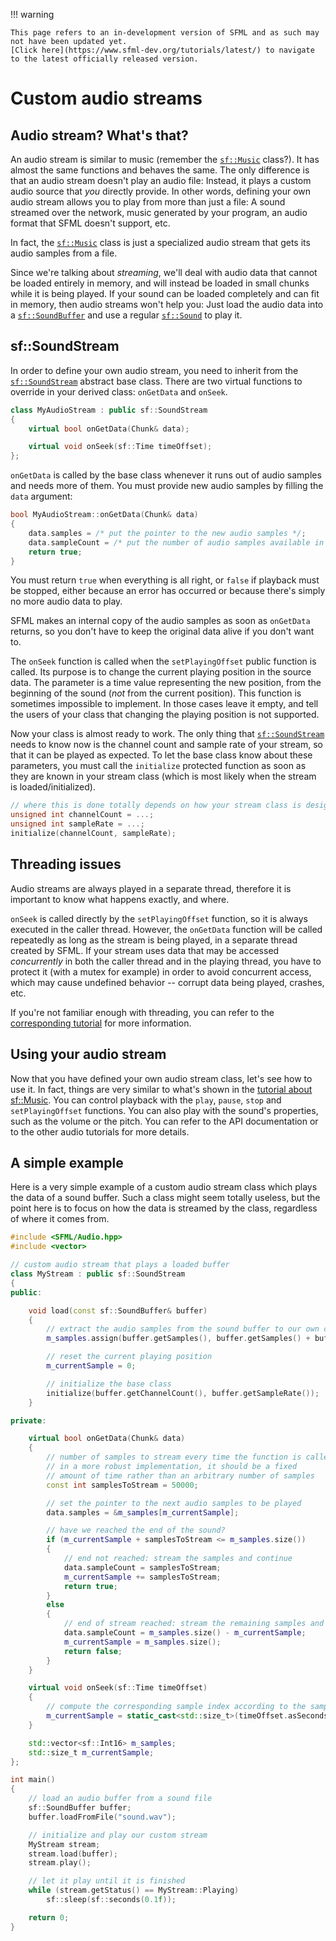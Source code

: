 !!! warning

    This page refers to an in-development version of SFML and as such may not have been updated yet.  
    [Click here](https://www.sfml-dev.org/tutorials/latest/) to navigate to the latest officially released version.

# Custom audio streams

## Audio stream? What's that?

An audio stream is similar to music (remember the [`sf::Music`](https://www.sfml-dev.org/documentation/3.0.0/classsf_1_1Music.php "sf::Music documentation") class?). It has almost the same functions and behaves the same. The only difference is that an audio stream doesn't play an audio file: Instead, it plays a custom audio source that _you_ directly provide. In other words, defining your own audio stream allows you to play from more than just a file: A sound streamed over the network, music generated by your program, an audio format that SFML doesn't support, etc.

In fact, the [`sf::Music`](https://www.sfml-dev.org/documentation/3.0.0/classsf_1_1Music.php "sf::Music documentation") class is just a specialized audio stream that gets its audio samples from a file.

Since we're talking about _streaming_, we'll deal with audio data that cannot be loaded entirely in memory, and will instead be loaded in small chunks while it is being played. If your sound can be loaded completely and can fit in memory, then audio streams won't help you: Just load the audio data into a [`sf::SoundBuffer`](https://www.sfml-dev.org/documentation/3.0.0/classsf_1_1SoundBuffer.php "sf::SoundBuffer documentation") and use a regular [`sf::Sound`](https://www.sfml-dev.org/documentation/3.0.0/classsf_1_1Sound.php "sf::Sound documentation") to play it.

## sf::SoundStream

In order to define your own audio stream, you need to inherit from the [`sf::SoundStream`](https://www.sfml-dev.org/documentation/3.0.0/classsf_1_1SoundStream.php "sf::SoundStream documentation") abstract base class. There are two virtual functions to override in your derived class: `onGetData` and `onSeek`.

```cpp
class MyAudioStream : public sf::SoundStream
{
    virtual bool onGetData(Chunk& data);

    virtual void onSeek(sf::Time timeOffset);
};
```

`onGetData` is called by the base class whenever it runs out of audio samples and needs more of them. You must provide new audio samples by filling the `data` argument:

```cpp
bool MyAudioStream::onGetData(Chunk& data)
{
    data.samples = /* put the pointer to the new audio samples */;
    data.sampleCount = /* put the number of audio samples available in the new chunk */;
    return true;
}
```

You must return `true` when everything is all right, or `false` if playback must be stopped, either because an error has occurred or because there's simply no more audio data to play.

SFML makes an internal copy of the audio samples as soon as `onGetData` returns, so you don't have to keep the original data alive if you don't want to.

The `onSeek` function is called when the `setPlayingOffset` public function is called. Its purpose is to change the current playing position in the source data. The parameter is a time value representing the new position, from the beginning of the sound (_not_ from the current position). This function is sometimes impossible to implement. In those cases leave it empty, and tell the users of your class that changing the playing position is not supported.

Now your class is almost ready to work. The only thing that [`sf::SoundStream`](https://www.sfml-dev.org/documentation/3.0.0/classsf_1_1SoundStream.php "sf::SoundStream documentation") needs to know now is the channel count and sample rate of your stream, so that it can be played as expected. To let the base class know about these parameters, you must call the `initialize` protected function as soon as they are known in your stream class (which is most likely when the stream is loaded/initialized).

```cpp
// where this is done totally depends on how your stream class is designed
unsigned int channelCount = ...;
unsigned int sampleRate = ...;
initialize(channelCount, sampleRate);
```

## Threading issues

Audio streams are always played in a separate thread, therefore it is important to know what happens exactly, and where.

`onSeek` is called directly by the `setPlayingOffset` function, so it is always executed in the caller thread. However, the `onGetData` function will be called repeatedly as long as the stream is being played, in a separate thread created by SFML. If your stream uses data that may be accessed _concurrently_ in both the caller thread and in the playing thread, you have to protect it (with a mutex for example) in order to avoid concurrent access, which may cause undefined behavior -- corrupt data being played, crashes, etc.

If you're not familiar enough with threading, you can refer to the [corresponding tutorial](https://www.sfml-dev.org/tutorials/2.6/system-thread.php "Threading tutorial") for more information.

## Using your audio stream

Now that you have defined your own audio stream class, let's see how to use it. In fact, things are very similar to what's shown in the [tutorial about sf::Music](https://www.sfml-dev.org/tutorials/2.6/audio-sounds.php "Playing sounds and musics"). You can control playback with the `play`, `pause`, `stop` and `setPlayingOffset` functions. You can also play with the sound's properties, such as the volume or the pitch. You can refer to the API documentation or to the other audio tutorials for more details.

## A simple example

Here is a very simple example of a custom audio stream class which plays the data of a sound buffer. Such a class might seem totally useless, but the point here is to focus on how the data is streamed by the class, regardless of where it comes from.

```cpp
#include <SFML/Audio.hpp>
#include <vector>

// custom audio stream that plays a loaded buffer
class MyStream : public sf::SoundStream
{
public:

    void load(const sf::SoundBuffer& buffer)
    {
        // extract the audio samples from the sound buffer to our own container
        m_samples.assign(buffer.getSamples(), buffer.getSamples() + buffer.getSampleCount());

        // reset the current playing position 
        m_currentSample = 0;

        // initialize the base class
        initialize(buffer.getChannelCount(), buffer.getSampleRate());
    }

private:

    virtual bool onGetData(Chunk& data)
    {
        // number of samples to stream every time the function is called;
        // in a more robust implementation, it should be a fixed
        // amount of time rather than an arbitrary number of samples
        const int samplesToStream = 50000;

        // set the pointer to the next audio samples to be played
        data.samples = &m_samples[m_currentSample];

        // have we reached the end of the sound?
        if (m_currentSample + samplesToStream <= m_samples.size())
        {
            // end not reached: stream the samples and continue
            data.sampleCount = samplesToStream;
            m_currentSample += samplesToStream;
            return true;
        }
        else
        {
            // end of stream reached: stream the remaining samples and stop playback
            data.sampleCount = m_samples.size() - m_currentSample;
            m_currentSample = m_samples.size();
            return false;
        }
    }

    virtual void onSeek(sf::Time timeOffset)
    {
        // compute the corresponding sample index according to the sample rate and channel count
        m_currentSample = static_cast<std::size_t>(timeOffset.asSeconds() * getSampleRate() * getChannelCount());
    }

    std::vector<sf::Int16> m_samples;
    std::size_t m_currentSample;
};

int main()
{
    // load an audio buffer from a sound file
    sf::SoundBuffer buffer;
    buffer.loadFromFile("sound.wav");

    // initialize and play our custom stream
    MyStream stream;
    stream.load(buffer);
    stream.play();

    // let it play until it is finished
    while (stream.getStatus() == MyStream::Playing)
        sf::sleep(sf::seconds(0.1f));

    return 0;
}
```
